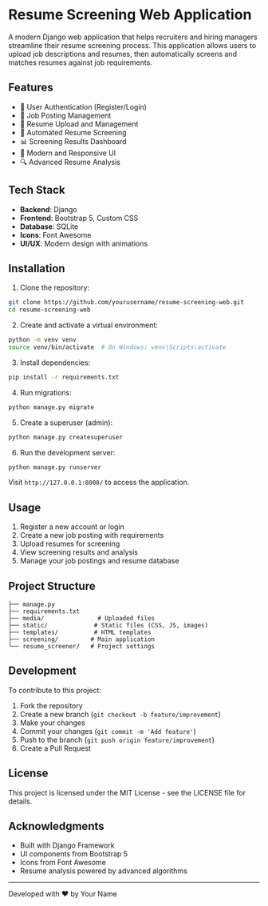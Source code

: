 # Resume Screening Web Application

A modern Django web application that helps recruiters and hiring managers streamline their resume screening process. This application allows users to upload job descriptions and resumes, then automatically screens and matches resumes against job requirements.

## Features

- 🔐 User Authentication (Register/Login)
- 📝 Job Posting Management
- 📄 Resume Upload and Management
- 🤖 Automated Resume Screening
- 📊 Screening Results Dashboard
- 🎨 Modern and Responsive UI
- 🔍 Advanced Resume Analysis

## Tech Stack

- **Backend**: Django
- **Frontend**: Bootstrap 5, Custom CSS
- **Database**: SQLite
- **Icons**: Font Awesome
- **UI/UX**: Modern design with animations

## Installation

1. Clone the repository:
```bash
git clone https://github.com/yourusername/resume-screening-web.git
cd resume-screening-web
```

2. Create and activate a virtual environment:
```bash
python -m venv venv
source venv/bin/activate  # On Windows: venv\Scripts\activate
```

3. Install dependencies:
```bash
pip install -r requirements.txt
```

4. Run migrations:
```bash
python manage.py migrate
```

5. Create a superuser (admin):
```bash
python manage.py createsuperuser
```

6. Run the development server:
```bash
python manage.py runserver
```

Visit `http://127.0.0.1:8000/` to access the application.

## Usage

1. Register a new account or login
2. Create a new job posting with requirements
3. Upload resumes for screening
4. View screening results and analysis
5. Manage your job postings and resume database

## Project Structure

```
├── manage.py
├── requirements.txt
├── media/               # Uploaded files
├── static/             # Static files (CSS, JS, images)
├── templates/          # HTML templates
├── screening/         # Main application
└── resume_screener/   # Project settings
```

## Development

To contribute to this project:

1. Fork the repository
2. Create a new branch (`git checkout -b feature/improvement`)
3. Make your changes
4. Commit your changes (`git commit -m 'Add feature'`)
5. Push to the branch (`git push origin feature/improvement`)
6. Create a Pull Request

## License

This project is licensed under the MIT License - see the LICENSE file for details.

## Acknowledgments

- Built with Django Framework
- UI components from Bootstrap 5
- Icons from Font Awesome
- Resume analysis powered by advanced algorithms

---

Developed with ❤️ by Your Name
